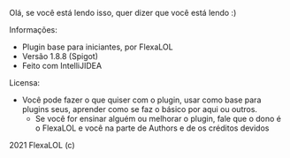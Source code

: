 Olá, se você está lendo isso, quer dizer que você está lendo :)

Informações:
 * Plugin base para iniciantes, por FlexaLOL
 * Versão 1.8.8 (Spigot)
 * Feito com IntelliJIDEA

Licensa:
 * Você pode fazer o que quiser com o plugin, usar como base para
plugins seus, aprender como se faz o básico por aqui ou outros.
   * Se você for ensinar alguém ou melhorar o plugin, fale que o dono é o FlexaLOL e você na parte de Authors e de os créditos devidos
    
2021 FlexaLOL (c)